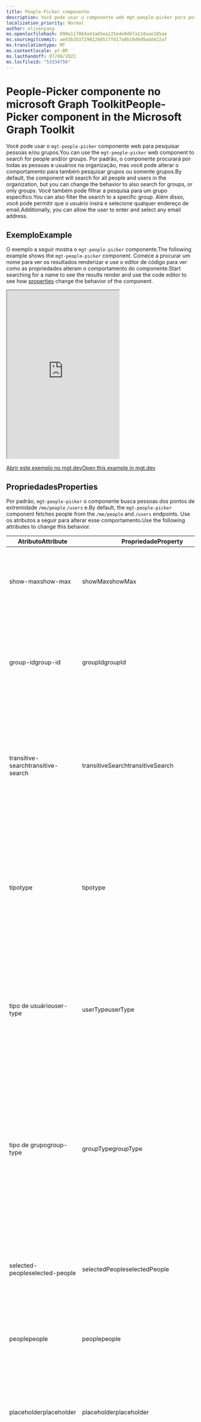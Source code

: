 ```yaml
---
title: People-Picker componente
description: Você pode usar o componente web mgt-people-picker para pesquisar um número especificado de pessoas e renderizar a lista de resultados por meio do Microsoft Graph.
localization_priority: Normal
author: elisenyang
ms.openlocfilehash: 690e117064a43a65ea125e4e0d67a12daae185ae
ms.sourcegitcommit: ae83b2b372902268517fd17a8b10d6d9add422af
ms.translationtype: MT
ms.contentlocale: pt-BR
ms.lasthandoff: 07/08/2021
ms.locfileid: "53334756"
---
```

# <a name="people-picker-component-in-the-microsoft-graph-toolkit"></a><span data-ttu-id="c27ae-103">People-Picker componente no microsoft Graph Toolkit</span><span class="sxs-lookup"><span data-stu-id="c27ae-103">People-Picker component in the Microsoft Graph Toolkit</span></span>

<span data-ttu-id="c27ae-104">Você pode usar o `mgt-people-picker` componente web para pesquisar pessoas e/ou grupos.</span><span class="sxs-lookup"><span data-stu-id="c27ae-104">You can use the `mgt-people-picker` web component to search for people and/or groups.</span></span> <span data-ttu-id="c27ae-105">Por padrão, o componente procurará por todas as pessoas e usuários na organização, mas você pode alterar o comportamento para também pesquisar grupos ou somente grupos.</span><span class="sxs-lookup"><span data-stu-id="c27ae-105">By default, the component will search for all people and users in the organization, but you can change the behavior to also search for groups, or only groups.</span></span> <span data-ttu-id="c27ae-106">Você também pode filtrar a pesquisa para um grupo específico.</span><span class="sxs-lookup"><span data-stu-id="c27ae-106">You can also filter the search to a specific group.</span></span> <span data-ttu-id="c27ae-107">Além disso, você pode permitir que o usuário insira e selecione qualquer endereço de email.</span><span class="sxs-lookup"><span data-stu-id="c27ae-107">Additionally, you can allow the user to enter and select any email address.</span></span>

## <a name="example"></a><span data-ttu-id="c27ae-108">Exemplo</span><span class="sxs-lookup"><span data-stu-id="c27ae-108">Example</span></span>

<span data-ttu-id="c27ae-109">O exemplo a seguir mostra o `mgt-people-picker` componente.</span><span class="sxs-lookup"><span data-stu-id="c27ae-109">The following example shows the `mgt-people-picker` component.</span></span> <span data-ttu-id="c27ae-110">Comece a procurar um nome para ver os resultados [](#properties) renderizar e use o editor de código para ver como as propriedades alteram o comportamento do componente.</span><span class="sxs-lookup"><span data-stu-id="c27ae-110">Start searching for a name to see the results render and use the code editor to see how [properties](#properties) change the behavior of the component.</span></span>

<iframe src="https://mgt.dev/iframe.html?id=components-mgt-people-picker--people-picker&source=docs" height="450"></iframe>

[<span data-ttu-id="c27ae-111">Abrir este exemplo no mgt.dev</span><span class="sxs-lookup"><span data-stu-id="c27ae-111">Open this example in mgt.dev</span></span>](https://mgt.dev/?path=/story/components-mgt-people-picker--people-picker&source=docs)

## <a name="properties"></a><span data-ttu-id="c27ae-112">Propriedades</span><span class="sxs-lookup"><span data-stu-id="c27ae-112">Properties</span></span>

<span data-ttu-id="c27ae-113">Por padrão, `mgt-people-picker` o componente busca pessoas dos pontos de extremidade `/me/people` `/users` e.</span><span class="sxs-lookup"><span data-stu-id="c27ae-113">By default, the `mgt-people-picker` component fetches people from the `/me/people` and `/users` endpoints.</span></span> <span data-ttu-id="c27ae-114">Use os atributos a seguir para alterar esse comportamento.</span><span class="sxs-lookup"><span data-stu-id="c27ae-114">Use the following attributes to change this behavior.</span></span>

| <span data-ttu-id="c27ae-115">Atributo</span><span class="sxs-lookup"><span data-stu-id="c27ae-115">Attribute</span></span> | <span data-ttu-id="c27ae-116">Propriedade</span><span class="sxs-lookup"><span data-stu-id="c27ae-116">Property</span></span> | <span data-ttu-id="c27ae-117">Descrição</span><span class="sxs-lookup"><span data-stu-id="c27ae-117">Description</span></span>                                                                                                                                                                            |
| -------- | --------- | -------------------------------------------------------------------------------------------------------------------------------------------------------------------------------------- |
| <span data-ttu-id="c27ae-118">show-max</span><span class="sxs-lookup"><span data-stu-id="c27ae-118">show-max</span></span> | <span data-ttu-id="c27ae-119">showMax</span><span class="sxs-lookup"><span data-stu-id="c27ae-119">showMax</span></span>   | <span data-ttu-id="c27ae-120">Um valor de número para indicar o número máximo de pessoas a mostrar.</span><span class="sxs-lookup"><span data-stu-id="c27ae-120">A number value to indicate the maximum number of people to show.</span></span> <span data-ttu-id="c27ae-121">o valor padrão é 6.</span><span class="sxs-lookup"><span data-stu-id="c27ae-121">the default value is 6.</span></span>                                                                                             |
| <span data-ttu-id="c27ae-122">group-id</span><span class="sxs-lookup"><span data-stu-id="c27ae-122">group-id</span></span>    | <span data-ttu-id="c27ae-123">groupId</span><span class="sxs-lookup"><span data-stu-id="c27ae-123">groupId</span></span>     | <span data-ttu-id="c27ae-124">Um valor de cadeia de caracteres que pertence a um grupo Graph da Microsoft para filtrar ainda mais os resultados da pesquisa.</span><span class="sxs-lookup"><span data-stu-id="c27ae-124">A string value that belongs to a Microsoft Graph defined group for further filtering of the search results.</span></span>                                                                            |
| <span data-ttu-id="c27ae-125">transitive-search</span><span class="sxs-lookup"><span data-stu-id="c27ae-125">transitive-search</span></span>     | <span data-ttu-id="c27ae-126">transitiveSearch</span><span class="sxs-lookup"><span data-stu-id="c27ae-126">transitiveSearch</span></span>      | <span data-ttu-id="c27ae-127">Um valor Boolean para executar uma pesquisa transitiva retornando uma lista simples de todos os membros aninhados - por padrão, a pesquisa transitiva não é usada.</span><span class="sxs-lookup"><span data-stu-id="c27ae-127">A Boolean value to perform a transitive search returning a flat list of all nested members - by default transitive search is not used.</span></span>|
| <span data-ttu-id="c27ae-128">tipo</span><span class="sxs-lookup"><span data-stu-id="c27ae-128">type</span></span>     | <span data-ttu-id="c27ae-129">tipo</span><span class="sxs-lookup"><span data-stu-id="c27ae-129">type</span></span>      | <span data-ttu-id="c27ae-130">O tipo de entidades a ser pesquisada.</span><span class="sxs-lookup"><span data-stu-id="c27ae-130">The type of entities to search for.</span></span> <span data-ttu-id="c27ae-131">As opções disponíveis são: `person` , `group` , `any` .</span><span class="sxs-lookup"><span data-stu-id="c27ae-131">Available options are: `person`, `group`, `any`.</span></span> <span data-ttu-id="c27ae-132">O valor padrão é `person`.</span><span class="sxs-lookup"><span data-stu-id="c27ae-132">Default value is `person`.</span></span> <span data-ttu-id="c27ae-133">Esse atributo não terá efeito se `group-id` a propriedade for definida.</span><span class="sxs-lookup"><span data-stu-id="c27ae-133">This attribute has no effect if `group-id` property is set.</span></span>         
| <span data-ttu-id="c27ae-134">tipo de usuário</span><span class="sxs-lookup"><span data-stu-id="c27ae-134">user-type</span></span>     | <span data-ttu-id="c27ae-135">userType</span><span class="sxs-lookup"><span data-stu-id="c27ae-135">userType</span></span>      | <span data-ttu-id="c27ae-136">O tipo de usuário a ser pesquisado.</span><span class="sxs-lookup"><span data-stu-id="c27ae-136">The type of user to search for.</span></span> <span data-ttu-id="c27ae-137">As opções disponíveis são: `any` , para `user` usuários organizacionais ou `contact` para contatos.</span><span class="sxs-lookup"><span data-stu-id="c27ae-137">Available options are: `any`, `user` for organizational users, or `contact` for contacts.</span></span> <span data-ttu-id="c27ae-138">O valor padrão é `any`.</span><span class="sxs-lookup"><span data-stu-id="c27ae-138">Default value is `any`.</span></span> |
| <span data-ttu-id="c27ae-139">tipo de grupo</span><span class="sxs-lookup"><span data-stu-id="c27ae-139">group-type</span></span>     | <span data-ttu-id="c27ae-140">groupType</span><span class="sxs-lookup"><span data-stu-id="c27ae-140">groupType</span></span>      | <span data-ttu-id="c27ae-141">O tipo de grupo a ser pesquisado.</span><span class="sxs-lookup"><span data-stu-id="c27ae-141">The group type to search for.</span></span> <span data-ttu-id="c27ae-142">As opções disponíveis são: `unified` , , , , `security` `mailenabledsecurity` `distribution` `any` .</span><span class="sxs-lookup"><span data-stu-id="c27ae-142">Available options are: `unified`, `security`, `mailenabledsecurity`, `distribution`, `any`.</span></span> <span data-ttu-id="c27ae-143">O valor padrão é `any`.</span><span class="sxs-lookup"><span data-stu-id="c27ae-143">Default value is `any`.</span></span> <span data-ttu-id="c27ae-144">Esse atributo não terá efeito se a `type` propriedade for definida como `person` .</span><span class="sxs-lookup"><span data-stu-id="c27ae-144">This attribute has no effect if the `type` property is set to `person`.</span></span>  |
| <span data-ttu-id="c27ae-145">selected-people</span><span class="sxs-lookup"><span data-stu-id="c27ae-145">selected-people</span></span>  | <span data-ttu-id="c27ae-146">selectedPeople</span><span class="sxs-lookup"><span data-stu-id="c27ae-146">selectedPeople</span></span>     | <span data-ttu-id="c27ae-147">Uma matriz de pessoas selecionadas.</span><span class="sxs-lookup"><span data-stu-id="c27ae-147">An array of selected people.</span></span> <span data-ttu-id="c27ae-148">De definir esse valor para selecionar pessoas programaticamente.</span><span class="sxs-lookup"><span data-stu-id="c27ae-148">Set this value to select people programmatically.</span></span>|
| <span data-ttu-id="c27ae-149">people</span><span class="sxs-lookup"><span data-stu-id="c27ae-149">people</span></span>   | <span data-ttu-id="c27ae-150">people</span><span class="sxs-lookup"><span data-stu-id="c27ae-150">people</span></span>    | <span data-ttu-id="c27ae-151">Uma matriz de pessoas encontradas e renderizadas no resultado da pesquisa</span><span class="sxs-lookup"><span data-stu-id="c27ae-151">An array of people found and rendered in the search result</span></span> |
| <span data-ttu-id="c27ae-152">placeholder</span><span class="sxs-lookup"><span data-stu-id="c27ae-152">placeholder</span></span>   | <span data-ttu-id="c27ae-153">placeholder</span><span class="sxs-lookup"><span data-stu-id="c27ae-153">placeholder</span></span>    | <span data-ttu-id="c27ae-154">O texto padrão que parece explicar como usar o componente.</span><span class="sxs-lookup"><span data-stu-id="c27ae-154">The default text that appears to explain how to use the component.</span></span> <span data-ttu-id="c27ae-155">O valor padrão é `Start typing a name`.</span><span class="sxs-lookup"><span data-stu-id="c27ae-155">Default value is `Start typing a name`.</span></span>
| <span data-ttu-id="c27ae-156">default-selected-user-ids</span><span class="sxs-lookup"><span data-stu-id="c27ae-156">default-selected-user-ids</span></span> | <span data-ttu-id="c27ae-157">defaultSelectedUserIds</span><span class="sxs-lookup"><span data-stu-id="c27ae-157">defaultSelectedUserIds</span></span> | <span data-ttu-id="c27ae-158">Quando fornecido uma cadeia de caracteres de IDs de usuário separadas por vírgulas da Microsoft Graph, o componente renderiza os respectivos usuários como selecionados após a inicialização.</span><span class="sxs-lookup"><span data-stu-id="c27ae-158">When provided a string of comma-separated Microsoft Graph user IDs, the component renders the respective users as selected upon initialization.</span></span>
| <span data-ttu-id="c27ae-159">default-selected-group-ids</span><span class="sxs-lookup"><span data-stu-id="c27ae-159">default-selected-group-ids</span></span> | <span data-ttu-id="c27ae-160">defaultSelectedGroupIds</span><span class="sxs-lookup"><span data-stu-id="c27ae-160">defaultSelectedGroupIds</span></span> | <span data-ttu-id="c27ae-161">Semelhante a IDs de grupo padrão selecionadas-user-ids, quando fornecida uma cadeia de caracteres de IDs de grupo do Microsoft Graph separadas por vírgulas, o componente renderiza os respectivos grupos como selecionados após a inicialização.</span><span class="sxs-lookup"><span data-stu-id="c27ae-161">Similar to default-selected-user-ids, when provided a string of comma-separated Microsoft Graph group IDs, the component renders the respective groups as selected upon initialization.</span></span>
| <span data-ttu-id="c27ae-162">modo de seleção</span><span class="sxs-lookup"><span data-stu-id="c27ae-162">selection-mode</span></span> | <span data-ttu-id="c27ae-163">selectionMode</span><span class="sxs-lookup"><span data-stu-id="c27ae-163">selectionMode</span></span> | <span data-ttu-id="c27ae-164">Usado para indicar se é possível selecionar vários itens (usuários ou grupos) ou apenas um único item.</span><span class="sxs-lookup"><span data-stu-id="c27ae-164">Used to indicate whether to allow selecting multiple items (users or groups) or just a single item.</span></span> <span data-ttu-id="c27ae-165">As opções disponíveis são: `single` , `multiple` .</span><span class="sxs-lookup"><span data-stu-id="c27ae-165">Available options are: `single`, `multiple`.</span></span> <span data-ttu-id="c27ae-166">O valor padrão é `multiple`.</span><span class="sxs-lookup"><span data-stu-id="c27ae-166">Default value is `multiple`.</span></span>
| <span data-ttu-id="c27ae-167">desabilitadas</span><span class="sxs-lookup"><span data-stu-id="c27ae-167">disabled</span></span> | <span data-ttu-id="c27ae-168">desabilitadas</span><span class="sxs-lookup"><span data-stu-id="c27ae-168">disabled</span></span> | <span data-ttu-id="c27ae-169">Define se o se picker de pessoas está desabilitado.</span><span class="sxs-lookup"><span data-stu-id="c27ae-169">Sets whether the people picker is disabled.</span></span> <span data-ttu-id="c27ae-170">Quando desabilitado, o usuário não é capaz de pesquisar ou selecionar pessoas.</span><span class="sxs-lookup"><span data-stu-id="c27ae-170">When disabled, the user is not able to search or select people.</span></span>
| <span data-ttu-id="c27ae-171">allow-any-email</span><span class="sxs-lookup"><span data-stu-id="c27ae-171">allow-any-email</span></span> | <span data-ttu-id="c27ae-172">allowAnyEmail</span><span class="sxs-lookup"><span data-stu-id="c27ae-172">allowAnyEmail</span></span> | <span data-ttu-id="c27ae-173">Indica se o seletor de pessoas pode aceitar endereços de email sem selecionar uma pessoa.</span><span class="sxs-lookup"><span data-stu-id="c27ae-173">Indicates whether the people picker can accept email addresses without selecting a person.</span></span> <span data-ttu-id="c27ae-174">O valor padrão é `false`.</span><span class="sxs-lookup"><span data-stu-id="c27ae-174">Default value is `false`.</span></span> <span data-ttu-id="c27ae-175">Ao concluir a digitação de um endereço de email, você pode pressionar vírgula ( ), ponto e vírgula ( ), guia ou inserir `,` `;` teclas para adicioná-lo.</span><span class="sxs-lookup"><span data-stu-id="c27ae-175">When you finish typing an email address, you can press comma (`,`), semicolon (`;`), tab or enter keys to add it.</span></span>

<span data-ttu-id="c27ae-176">A seguir, um `show-max` exemplo.</span><span class="sxs-lookup"><span data-stu-id="c27ae-176">The following is a `show-max` example.</span></span>

```html
<mgt-people-picker show-max="4"> </mgt-people-picker>
```

## <a name="selected-people"></a><span data-ttu-id="c27ae-177">Pessoas selecionadas</span><span class="sxs-lookup"><span data-stu-id="c27ae-177">Selected people</span></span>

<span data-ttu-id="c27ae-178">A seção pessoas selecionadas do componente renderiza cada pessoa escolhida pelo desenvolvedor ou usuário.</span><span class="sxs-lookup"><span data-stu-id="c27ae-178">The selected people section of the component renders each person chosen by the developer or user.</span></span> 

![mgt-people-picker](./images/selected-people.png)

<span data-ttu-id="c27ae-180">Você pode preencher dados de pessoas selecionadas fazendo um dos seguintes:</span><span class="sxs-lookup"><span data-stu-id="c27ae-180">You can populate selected people data by doing one of the following:</span></span>

- <span data-ttu-id="c27ae-181">Definir a `selectedPeople` propriedade diretamente, conforme mostrado no exemplo a seguir.</span><span class="sxs-lookup"><span data-stu-id="c27ae-181">Setting the `selectedPeople` property directly, as shown in the following example.</span></span>  

    ```javascript
    // personObject = User or Person from Microsoft Graph
    document.querySelector('mgt-people-picker').selectedPeople.push(personObject);
    ```

- <span data-ttu-id="c27ae-182">Usando o método, que aceita uma matriz de IDs de usuário do Microsoft Graph para `selectUsersById()` encontrar detalhes de usuário [associados](/graph/api/resources/users) para seleção.</span><span class="sxs-lookup"><span data-stu-id="c27ae-182">Using the `selectUsersById()` method, which accepts an array of Microsoft graph [user ids](/graph/api/resources/users) to find associated user details for selection.</span></span>

     ><span data-ttu-id="c27ae-183">**Observação:** Se nenhum usuário for encontrado para `id` um , nenhum dado será renderizado para isso `id` .</span><span class="sxs-lookup"><span data-stu-id="c27ae-183">**Note:** If no user is found for an `id`, no data will be rendered for that `id`.</span></span>

    ```javascript
    // id = Microsoft graph User "id"
    document.querySelector('mgt-people-picker').selectUsersById(["id","id"])
    ```

## <a name="events"></a><span data-ttu-id="c27ae-184">Eventos</span><span class="sxs-lookup"><span data-stu-id="c27ae-184">Events</span></span>

<span data-ttu-id="c27ae-185">Os eventos a seguir são disparados do componente.</span><span class="sxs-lookup"><span data-stu-id="c27ae-185">The following events are fired from the component.</span></span>

<span data-ttu-id="c27ae-186">Evento</span><span class="sxs-lookup"><span data-stu-id="c27ae-186">Event</span></span> | <span data-ttu-id="c27ae-187">Quando é emitido</span><span class="sxs-lookup"><span data-stu-id="c27ae-187">When is it emitted</span></span> | <span data-ttu-id="c27ae-188">Dados personalizados</span><span class="sxs-lookup"><span data-stu-id="c27ae-188">Custom data</span></span> | <span data-ttu-id="c27ae-189">Cancelável</span><span class="sxs-lookup"><span data-stu-id="c27ae-189">Cancelable</span></span> | <span data-ttu-id="c27ae-190">Bolhas</span><span class="sxs-lookup"><span data-stu-id="c27ae-190">Bubbles</span></span> | <span data-ttu-id="c27ae-191">Funciona com modelo personalizado</span><span class="sxs-lookup"><span data-stu-id="c27ae-191">Works with custom template</span></span>
------|-------------------|--------------|:-----------:|:---------:|:---------------------------:|
`selectionChanged` | <span data-ttu-id="c27ae-192">O usuário adicionou ou removeu uma pessoa da lista de pessoas selecionadas/selecionadas</span><span class="sxs-lookup"><span data-stu-id="c27ae-192">The user added or removed a person from the list of selected/picked people</span></span> | <span data-ttu-id="c27ae-193">Matriz de pessoas selecionadas, onde uma pessoa [](/graph/api/resources/person) pode [](/graph/api/resources/contact) ser um usuário Graph [,](/graph/api/resources/user)pessoa ou contato com uma propriedade adicional que contém a URL da foto `personImage` do usuário</span><span class="sxs-lookup"><span data-stu-id="c27ae-193">Array of selected people, where a person can be a Graph [user](/graph/api/resources/user), [person](/graph/api/resources/person) or [contact](/graph/api/resources/contact) with an additional `personImage` property that contains the URL of the user's photo</span></span> | <span data-ttu-id="c27ae-194">Não</span><span class="sxs-lookup"><span data-stu-id="c27ae-194">No</span></span> | <span data-ttu-id="c27ae-195">Não</span><span class="sxs-lookup"><span data-stu-id="c27ae-195">No</span></span> | <span data-ttu-id="c27ae-196">Sim, a menos que você substitua o modelo padrão</span><span class="sxs-lookup"><span data-stu-id="c27ae-196">Yes, unless you override the default template</span></span>

<span data-ttu-id="c27ae-197">Para obter mais informações sobre como lidar com eventos, consulte [eventos](../customize-components/events.md).</span><span class="sxs-lookup"><span data-stu-id="c27ae-197">For more information about handling events, see [events](../customize-components/events.md).</span></span>

## <a name="css-custom-properties"></a><span data-ttu-id="c27ae-198">Propriedades personalizadas CSS</span><span class="sxs-lookup"><span data-stu-id="c27ae-198">CSS custom properties</span></span>

<span data-ttu-id="c27ae-199">O `mgt-people-picker` componente define as seguintes propriedades personalizadas CSS.</span><span class="sxs-lookup"><span data-stu-id="c27ae-199">The `mgt-people-picker` component defines the following CSS custom properties.</span></span>

```css
mgt-people-picker {
    --input-border: 2px rgba(255, 255, 255, 0.5) solid; /* sets all input area border */

      /* OR individual input border sides */
    --input-border-bottom: 2px rgba(255, 255, 255, 0.5) solid;
    --input-border-right: 2px rgba(255, 255, 255, 0.5) solid;
    --input-border-left: 2px rgba(255, 255, 255, 0.5) solid;
    --input-border-top: 2px rgba(255, 255, 255, 0.5) solid;

    --input-background-color: #1f1f1f; /* input area background color */
    --input-border-color--hover: #008394; /* input area border hover color */
    --input-border-color--focus: #0f78d4; /* input area border focus color */

    --dropdown-background-color: #1f1f1f; /* selection area background color */
    --dropdown-item-hover-background: #333d47; /* person background color on hover */
    
    --selected-person-background-color: #f1f1f1; /* person item background color */
    
    --color: white; /* input area border focus color */
    --placeholder-color: #f1f1f1; /* placeholder text color */
    --placeholder-color--focus: rgba(255, 255, 255, 0.8); /* placeholder text focus color */
}
```

## <a name="templates"></a><span data-ttu-id="c27ae-200">Modelos</span><span class="sxs-lookup"><span data-stu-id="c27ae-200">Templates</span></span>

 <span data-ttu-id="c27ae-201">`mgt-people-picker` oferece suporte [a vários modelos](../customize-components/templates.md) que você pode usar para substituir determinadas partes do componente.</span><span class="sxs-lookup"><span data-stu-id="c27ae-201">`mgt-people-picker` supports several [templates](../customize-components/templates.md) that you can use to replace certain parts of the component.</span></span> <span data-ttu-id="c27ae-202">Para especificar um modelo, inclua um elemento dentro de um componente e de definir o `<template>` valor como um dos `data-type` seguintes.</span><span class="sxs-lookup"><span data-stu-id="c27ae-202">To specify a template, include a `<template>` element inside a component and set the `data-type` value to one of the following.</span></span>

| <span data-ttu-id="c27ae-203">Tipo de dados</span><span class="sxs-lookup"><span data-stu-id="c27ae-203">Data type</span></span> | <span data-ttu-id="c27ae-204">Contexto de dados</span><span class="sxs-lookup"><span data-stu-id="c27ae-204">Data context</span></span> | <span data-ttu-id="c27ae-205">Descrição</span><span class="sxs-lookup"><span data-stu-id="c27ae-205">Description</span></span> |
| --- | --- | --- |
| <span data-ttu-id="c27ae-206">Padrão.</span><span class="sxs-lookup"><span data-stu-id="c27ae-206">default</span></span> | <span data-ttu-id="c27ae-207">null: sem dados</span><span class="sxs-lookup"><span data-stu-id="c27ae-207">null: no data</span></span> | <span data-ttu-id="c27ae-208">O modelo usado para substituir a renderização de todo o componente.</span><span class="sxs-lookup"><span data-stu-id="c27ae-208">The template used to override the rendering of the entire component.</span></span>
| <span data-ttu-id="c27ae-209">loading</span><span class="sxs-lookup"><span data-stu-id="c27ae-209">loading</span></span> | <span data-ttu-id="c27ae-210">null: sem dados</span><span class="sxs-lookup"><span data-stu-id="c27ae-210">null: no data</span></span> | <span data-ttu-id="c27ae-211">O modelo usado para renderizar o estado do selador enquanto a solicitação ao gráfico está sendo feita.</span><span class="sxs-lookup"><span data-stu-id="c27ae-211">The template used to render the state of picker while request to graph is being made.</span></span> |
| <span data-ttu-id="c27ae-212">erro</span><span class="sxs-lookup"><span data-stu-id="c27ae-212">error</span></span> | <span data-ttu-id="c27ae-213">null: sem dados</span><span class="sxs-lookup"><span data-stu-id="c27ae-213">null: no data</span></span> | <span data-ttu-id="c27ae-214">O modelo usado se a pesquisa do usuário não retornar usuários.</span><span class="sxs-lookup"><span data-stu-id="c27ae-214">The template used if user search returns no users.</span></span> |
| <span data-ttu-id="c27ae-215">no-data</span><span class="sxs-lookup"><span data-stu-id="c27ae-215">no-data</span></span> | <span data-ttu-id="c27ae-216">null: sem dados</span><span class="sxs-lookup"><span data-stu-id="c27ae-216">null: no data</span></span> | <span data-ttu-id="c27ae-217">Um modelo alternativo usado se a pesquisa do usuário não retornar usuários.</span><span class="sxs-lookup"><span data-stu-id="c27ae-217">An alternative template used if user search returns no users.</span></span> |
| <span data-ttu-id="c27ae-218">selected-person</span><span class="sxs-lookup"><span data-stu-id="c27ae-218">selected-person</span></span> | <span data-ttu-id="c27ae-219">pessoa: o objeto de detalhes da pessoa</span><span class="sxs-lookup"><span data-stu-id="c27ae-219">person: The person details object</span></span> | <span data-ttu-id="c27ae-220">O modelo para renderizar as pessoas selecionadas.</span><span class="sxs-lookup"><span data-stu-id="c27ae-220">The template to render selected people.</span></span> |
| <span data-ttu-id="c27ae-221">person</span><span class="sxs-lookup"><span data-stu-id="c27ae-221">person</span></span> | <span data-ttu-id="c27ae-222">pessoa: o objeto de detalhes da pessoa</span><span class="sxs-lookup"><span data-stu-id="c27ae-222">person: The person details object</span></span> | <span data-ttu-id="c27ae-223">O modelo para renderizar pessoas no menu suspenso.</span><span class="sxs-lookup"><span data-stu-id="c27ae-223">The template to render people in the dropdown.</span></span> |

<span data-ttu-id="c27ae-224">Os exemplos a seguir mostram como usar o `error` modelo.</span><span class="sxs-lookup"><span data-stu-id="c27ae-224">The following examples shows how to use the `error` template.</span></span>

```html
<mgt-people-picker>
  <template data-type="error">
    <p>Sorry, no people were found</p>
  </template>
</mgt-people-picker>
```

## <a name="microsoft-graph-permissions"></a><span data-ttu-id="c27ae-225">Permissões do Microsoft Graph</span><span class="sxs-lookup"><span data-stu-id="c27ae-225">Microsoft Graph permissions</span></span>

<span data-ttu-id="c27ae-226">Esse componente usa as seguintes APIs Graph Microsoft e permissões.</span><span class="sxs-lookup"><span data-stu-id="c27ae-226">This component uses the following Microsoft Graph APIs and permissions.</span></span>

| <span data-ttu-id="c27ae-227">Configuração</span><span class="sxs-lookup"><span data-stu-id="c27ae-227">Configuration</span></span> | <span data-ttu-id="c27ae-228">Permissão</span><span class="sxs-lookup"><span data-stu-id="c27ae-228">Permission</span></span> | <span data-ttu-id="c27ae-229">API</span><span class="sxs-lookup"><span data-stu-id="c27ae-229">API</span></span>
| --- | ---------- | ------- |
| <span data-ttu-id="c27ae-230">`group-id` set</span><span class="sxs-lookup"><span data-stu-id="c27ae-230">`group-id` set</span></span> | <span data-ttu-id="c27ae-231">People.Read, User.Read.All</span><span class="sxs-lookup"><span data-stu-id="c27ae-231">People.Read, User.Read.All</span></span> | [<span data-ttu-id="c27ae-232">/groups/ \$ {groupId}/members</span><span class="sxs-lookup"><span data-stu-id="c27ae-232">/groups/\${groupId}/members</span></span>](/graph/api/group-list-members) |
| <span data-ttu-id="c27ae-233">`type` definir como `Person` ou `any`</span><span class="sxs-lookup"><span data-stu-id="c27ae-233">`type` set to `Person` or `any`</span></span> | <span data-ttu-id="c27ae-234">People.Read</span><span class="sxs-lookup"><span data-stu-id="c27ae-234">People.Read</span></span> | [<span data-ttu-id="c27ae-235">/me/people</span><span class="sxs-lookup"><span data-stu-id="c27ae-235">/me/people</span></span>](/graph/api/user-list-people) |
| <span data-ttu-id="c27ae-236">`type` definir ou `Group` pesquisar usuários e definir como `type` `Group` ou `any`</span><span class="sxs-lookup"><span data-stu-id="c27ae-236">`type` set to `Group` or searching for users and `type` set to `Group` or `any`</span></span> | <span data-ttu-id="c27ae-237">Group.Read.All</span><span class="sxs-lookup"><span data-stu-id="c27ae-237">Group.Read.All</span></span> | [<span data-ttu-id="c27ae-238">/groups</span><span class="sxs-lookup"><span data-stu-id="c27ae-238">/groups</span></span>](/graph/api/group-list) |
| <span data-ttu-id="c27ae-239">`default-selected-user-ids` set</span><span class="sxs-lookup"><span data-stu-id="c27ae-239">`default-selected-user-ids` set</span></span> | <span data-ttu-id="c27ae-240">User.ReadBasic.All</span><span class="sxs-lookup"><span data-stu-id="c27ae-240">User.ReadBasic.All</span></span> | [<span data-ttu-id="c27ae-241">/users</span><span class="sxs-lookup"><span data-stu-id="c27ae-241">/users</span></span>](/graph/api/user-list) |
| <span data-ttu-id="c27ae-242">procurando usuários e `type` definido como `Person` ou `any`</span><span class="sxs-lookup"><span data-stu-id="c27ae-242">searching for users and `type` set to `Person` or `any`</span></span> | <span data-ttu-id="c27ae-243">People.Read, User.ReadBasic.All</span><span class="sxs-lookup"><span data-stu-id="c27ae-243">People.Read, User.ReadBasic.All</span></span> | <span data-ttu-id="c27ae-244">[/me/people](/graph/api/user-list-people), [/users](/graph/api/user-list)</span><span class="sxs-lookup"><span data-stu-id="c27ae-244">[/me/people](/graph/api/user-list-people), [/users](/graph/api/user-list)</span></span> |

## <a name="authentication"></a><span data-ttu-id="c27ae-245">Autenticação</span><span class="sxs-lookup"><span data-stu-id="c27ae-245">Authentication</span></span>

<span data-ttu-id="c27ae-246">O controle usa o provedor de autenticação global descrito na [documentação de autenticação](../providers/providers.md).</span><span class="sxs-lookup"><span data-stu-id="c27ae-246">The control uses the global authentication provider described in the [authentication documentation](../providers/providers.md).</span></span>

## <a name="cache"></a><span data-ttu-id="c27ae-247">Cache</span><span class="sxs-lookup"><span data-stu-id="c27ae-247">Cache</span></span>

|<span data-ttu-id="c27ae-248">Armazenamento de objetos</span><span class="sxs-lookup"><span data-stu-id="c27ae-248">Object store</span></span>|<span data-ttu-id="c27ae-249">Dados armazenados em cache</span><span class="sxs-lookup"><span data-stu-id="c27ae-249">Cached data</span></span>|<span data-ttu-id="c27ae-250">Comentários</span><span class="sxs-lookup"><span data-stu-id="c27ae-250">Remarks</span></span>|
|---------|-----------|-------|
|`groups`|<span data-ttu-id="c27ae-251">Lista de grupos</span><span class="sxs-lookup"><span data-stu-id="c27ae-251">List of groups</span></span>|<span data-ttu-id="c27ae-252">Usado quando `type` está definido como `PersonType.group`</span><span class="sxs-lookup"><span data-stu-id="c27ae-252">Used when `type` is set to `PersonType.group`</span></span>|
|`people`|<span data-ttu-id="c27ae-253">Lista de pessoas</span><span class="sxs-lookup"><span data-stu-id="c27ae-253">List of people</span></span>|<span data-ttu-id="c27ae-254">Usado quando `type` está definido como `PersonType.person` ou `PersonType.any`</span><span class="sxs-lookup"><span data-stu-id="c27ae-254">Used when `type` is set to `PersonType.person` or `PersonType.any`</span></span>|
|`users`|<span data-ttu-id="c27ae-255">Lista de usuários</span><span class="sxs-lookup"><span data-stu-id="c27ae-255">List of users</span></span>|<span data-ttu-id="c27ae-256">Usado quando `groupId` especificado</span><span class="sxs-lookup"><span data-stu-id="c27ae-256">Used when `groupId` specified</span></span>|

<span data-ttu-id="c27ae-257">Consulte [Caching](../customize-components/cache.md) para obter mais detalhes sobre como configurar o cache.</span><span class="sxs-lookup"><span data-stu-id="c27ae-257">See [Caching](../customize-components/cache.md) for more details on how to configure the cache.</span></span>

## <a name="extend-for-more-control"></a><span data-ttu-id="c27ae-258">Estender para obter mais controle</span><span class="sxs-lookup"><span data-stu-id="c27ae-258">Extend for more control</span></span>

<span data-ttu-id="c27ae-259">Para cenários mais complexos ou um UX realmente personalizado, esse componente expõe vários métodos para substituição `protected render*` em extensões de componentes.</span><span class="sxs-lookup"><span data-stu-id="c27ae-259">For more complex scenarios or a truly custom UX, this component exposes several `protected render*` methods for override in component extensions.</span></span>

| <span data-ttu-id="c27ae-260">Método</span><span class="sxs-lookup"><span data-stu-id="c27ae-260">Method</span></span> | <span data-ttu-id="c27ae-261">Descrição</span><span class="sxs-lookup"><span data-stu-id="c27ae-261">Description</span></span> |
| - | - |
| <span data-ttu-id="c27ae-262">renderInput</span><span class="sxs-lookup"><span data-stu-id="c27ae-262">renderInput</span></span> | <span data-ttu-id="c27ae-263">Renderiza a caixa de texto de entrada.</span><span class="sxs-lookup"><span data-stu-id="c27ae-263">Renders the input text box.</span></span> |
| <span data-ttu-id="c27ae-264">renderSelectedPeople</span><span class="sxs-lookup"><span data-stu-id="c27ae-264">renderSelectedPeople</span></span> | <span data-ttu-id="c27ae-265">Renderiza os tokens de pessoas selecionados.</span><span class="sxs-lookup"><span data-stu-id="c27ae-265">Renders the selected people tokens.</span></span> |
| <span data-ttu-id="c27ae-266">renderSelectedPerson</span><span class="sxs-lookup"><span data-stu-id="c27ae-266">renderSelectedPerson</span></span> | <span data-ttu-id="c27ae-267">Renderiza um token de pessoa individual.</span><span class="sxs-lookup"><span data-stu-id="c27ae-267">Renders an individual person token.</span></span> |
| <span data-ttu-id="c27ae-268">renderFlyout</span><span class="sxs-lookup"><span data-stu-id="c27ae-268">renderFlyout</span></span> | <span data-ttu-id="c27ae-269">Renderiza o cromado do flyout.</span><span class="sxs-lookup"><span data-stu-id="c27ae-269">Renders the flyout chrome.</span></span> |
| <span data-ttu-id="c27ae-270">renderFlyoutContent</span><span class="sxs-lookup"><span data-stu-id="c27ae-270">renderFlyoutContent</span></span> | <span data-ttu-id="c27ae-271">Renderiza o estado apropriado no sobrevoo de resultados.</span><span class="sxs-lookup"><span data-stu-id="c27ae-271">Renders the appropriate state in the results flyout.</span></span> |
| <span data-ttu-id="c27ae-272">renderLoading</span><span class="sxs-lookup"><span data-stu-id="c27ae-272">renderLoading</span></span> | <span data-ttu-id="c27ae-273">Renderiza o estado de carregamento.</span><span class="sxs-lookup"><span data-stu-id="c27ae-273">Renders the loading state.</span></span> |
| <span data-ttu-id="c27ae-274">renderNoData</span><span class="sxs-lookup"><span data-stu-id="c27ae-274">renderNoData</span></span> | <span data-ttu-id="c27ae-275">Renderiza o estado quando nenhum resultado é encontrado para a consulta de pesquisa.</span><span class="sxs-lookup"><span data-stu-id="c27ae-275">Renders the state when no results are found for the search query.</span></span> |
| <span data-ttu-id="c27ae-276">renderSearchResults</span><span class="sxs-lookup"><span data-stu-id="c27ae-276">renderSearchResults</span></span> | <span data-ttu-id="c27ae-277">Renderiza a lista de resultados da pesquisa.</span><span class="sxs-lookup"><span data-stu-id="c27ae-277">Renders the list of search results.</span></span> |
| <span data-ttu-id="c27ae-278">renderPersonResult</span><span class="sxs-lookup"><span data-stu-id="c27ae-278">renderPersonResult</span></span> | <span data-ttu-id="c27ae-279">Renderiza um resultado de pesquisa de pessoa individual.</span><span class="sxs-lookup"><span data-stu-id="c27ae-279">Renders an individual person search result.</span></span> |
